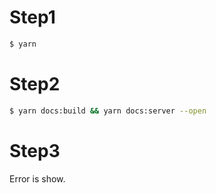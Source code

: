 # Step1

```bash
$ yarn
```

# Step2

```bash
$ yarn docs:build && yarn docs:server --open
```

# Step3

Error is show.